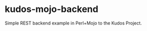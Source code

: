 kudos-mojo-backend
==================

Simple REST backend example in Perl+Mojo to the Kudos Project.
